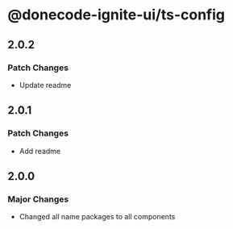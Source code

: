 # @donecode-ignite-ui/ts-config

## 2.0.2

### Patch Changes

- Update readme

## 2.0.1

### Patch Changes

- Add readme

## 2.0.0

### Major Changes

- Changed all name packages to all components
